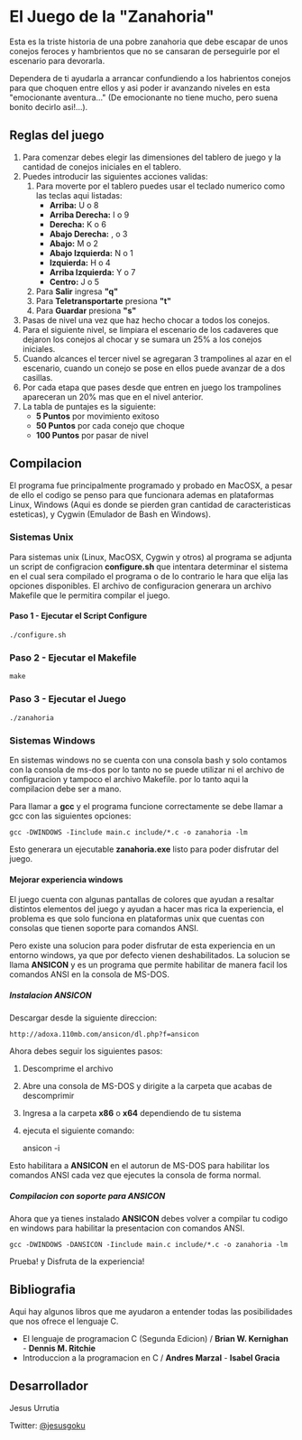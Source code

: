 # El Juego de la "Zanahoria"
Esta es la triste historia de una pobre zanahoria que debe escapar de unos conejos feroces y hambrientos que no se cansaran de perseguirle por el escenario para devorarla.

Dependera de ti ayudarla a arrancar confundiendo a los habrientos conejos para que choquen entre ellos y asi poder ir avanzando niveles en esta "emocionante aventura…" (De emocionante no tiene mucho, pero suena bonito decirlo asi!…).

## Reglas del juego
1. Para comenzar debes elegir las dimensiones del tablero de juego y la cantidad de conejos iniciales en el tablero.
2. Puedes introducir las siguientes acciones validas:
	1. Para moverte por el tablero puedes usar el teclado numerico como las teclas aqui listadas:
		* __Arriba:__ U o 8
		* __Arriba Derecha:__ I o 9
		* __Derecha:__ K o 6
		* __Abajo Derecha:__ , o 3
		* __Abajo:__ M o 2
		* __Abajo Izquierda:__ N o 1
		* __Izquierda:__ H o 4
		* __Arriba Izquierda:__ Y o 7
		* __Centro:__ J o 5
	2. Para __Salir__ ingresa __"q"__
	3. Para __Teletransportarte__ presiona __"t"__
	4. Para __Guardar__ presiona __"s"__
3. Pasas de nivel una vez que haz hecho chocar a todos los conejos.
4. Para el siguiente nivel, se limpiara el escenario de los cadaveres que dejaron los conejos al chocar y se sumara un 25% a los conejos iniciales.
5. Cuando alcances el tercer nivel se agregaran 3 trampolines al azar en el escenario, cuando un conejo se pose en ellos puede avanzar de a dos casillas.
6. Por cada etapa que pases desde que entren en juego los trampolines apareceran un 20% mas que en el nivel anterior.
7. La tabla de puntajes es la siguiente:
	* __5 Puntos__ por movimiento exitoso
	* __50 Puntos__ por cada conejo que choque
	* __100 Puntos__ por pasar de nivel

## Compilacion
El programa fue principalmente programado y probado en MacOSX, a pesar de ello el codigo se penso para que funcionara ademas en plataformas Linux, Windows (Aqui es donde se pierden gran cantidad de caracteristicas esteticas), y Cygwin (Emulador de Bash en Windows).

### Sistemas Unix
Para sistemas unix (Linux, MacOSX, Cygwin y otros) al programa se adjunta un script de configracion __configure.sh__ que intentara determinar el sistema en el cual sera compilado el programa o de lo contrario le hara que elija las opciones disponibles. El archivo de configuracion generara un archivo Makefile que le permitira compilar el juego.

#### Paso 1 - Ejecutar el Script Configure

	./configure.sh

### Paso 2 - Ejecutar el Makefile

	make

### Paso 3 - Ejecutar el Juego

	./zanahoria

### Sistemas Windows

En sistemas windows no se cuenta con una consola bash y solo contamos con la consola de ms-dos por lo tanto no se puede utilizar ni el archivo de configuracion y tampoco el archivo Makefile. por lo tanto aqui la compilacion debe ser a mano.

Para llamar a __gcc__ y el programa funcione correctamente se debe llamar a gcc con las siguientes opciones:

	gcc -DWINDOWS -Iinclude main.c include/*.c -o zanahoria -lm

Esto generara un ejecutable __zanahoria.exe__ listo para poder disfrutar del juego.

#### Mejorar experiencia windows

El juego cuenta con algunas pantallas de colores que ayudan a resaltar distintos elementos del juego y ayudan a hacer mas rica la experiencia, el problema es que solo funciona en plataformas unix que cuentas con consolas que tienen soporte para comandos ANSI.

Pero existe una solucion para poder disfrutar de esta experiencia en un entorno windows, ya que por defecto vienen deshabilitados. La solucion se llama __ANSICON__ y es un programa que permite habilitar de manera facil los comandos ANSI en la consola de MS-DOS.

##### Instalacion ANSICON

Descargar desde la siguiente direccion:

	http://adoxa.110mb.com/ansicon/dl.php?f=ansicon

Ahora debes seguir los siguientes pasos:

1. Descomprime el archivo
2. Abre una consola de MS-DOS y dirigite a la carpeta que acabas de descomprimir
3. Ingresa a la carpeta __x86__ o __x64__ dependiendo de tu sistema
4. ejecuta el siguiente comando:

	ansicon -i

Esto habilitara a __ANSICON__ en el autorun de MS-DOS para habilitar los comandos ANSI cada vez que ejecutes la consola de forma normal.

##### Compilacion con soporte para ANSICON

Ahora que ya tienes instalado __ANSICON__ debes volver a compilar tu codigo en windows para habilitar la presentacion con comandos ANSI.

	gcc -DWINDOWS -DANSICON -Iinclude main.c include/*.c -o zanahoria -lm

Prueba! y Disfruta de la experiencia!

## Bibliografia
Aqui hay algunos libros que me ayudaron a entender todas las posibilidades que nos ofrece el lenguaje C.

+ El lenguaje de programacion C (Segunda Edicion) / __Brian W. Kernighan__ - __Dennis M. Ritchie__
+ Introduccion a la programacion en C / __Andres Marzal__ - __Isabel Gracia__

## Desarrollador

Jesus Urrutia

Twitter: [@jesusgoku](http://www.twitter.com/jesusgoku)
